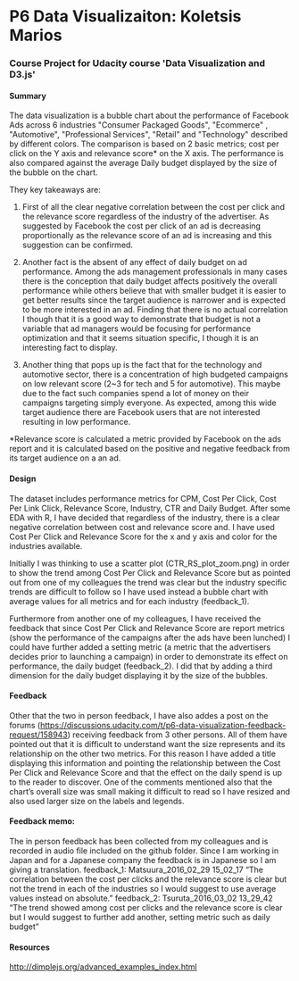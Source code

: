 # P6 Data Visualizaiton: Koletsis Marios 

### Course Project for Udacity course 'Data Visualization and D3.js'

#### Summary

The data visualization is a bubble chart about the performance of Facebook Ads across 6 industries "Consumer Packaged Goods",  "Ecommerce" , "Automotive",  "Professional Services", "Retail" and "Technology" described by different colors. The comparison is based on 2 basic metrics; cost per click on the Y axis and relevance score* on the X axis. The performance is also compared against the average Daily budget displayed by the size of the bubble on the chart. 

They key takeaways are:

1.	First of all the clear negative correlation between the cost per click and the relevance score regardless of the industry of the advertiser. As suggested by Facebook the cost per click of an ad is decreasing proportionally as the relevance score of an ad is increasing and this suggestion can be confirmed.

2.	Another fact is the absent of any effect of daily budget on ad performance. Among the ads management professionals in many cases there is the conception that daily budget affects positively the overall performance while others believe that with smaller budget it is easier to get better results since the target audience is narrower and is expected to be more interested in an ad. 
Finding that there is no actual correlation I though that it is a good way to demonstrate that budget is not a variable that ad managers would be focusing for performance optimization and that it seems situation specific, I though it is an interesting fact to display. 

3.	Another thing that pops up is the fact that for the technology and automotive sector, there is a concentration of high budgeted campaigns on low relevant score (2~3 for tech and 5 for automotive). This maybe due to the fact such companies spend a lot of money on their campaigns targeting simply everyone. As expected, among this wide target audience there are Facebook users that are not interested resulting in low performance.

*Relevance score is calculated a metric provided by Facebook on the ads report and it is calculated based on the positive and negative feedback from its target audience on a an ad.

#### Design
The dataset includes performance metrics for CPM, Cost Per Click, Cost Per Link Click, Relevance Score, Industry, CTR and Daily Budget. After some EDA with R, I have decided that regardless of the industry, there is a clear negative correlation between cost and relevance score and. I have used Cost Per Click and Relevance Score for the x and y axis and color for the industries available.

Initially I was thinking to use a scatter plot (CTR_RS_plot_zoom.png) in order to show the trend among Cost Per Click and Relevance Score but as pointed out from one of my colleagues the trend was clear but the industry specific trends are difficult to follow so I have used instead a bubble chart with average values for all metrics and for each industry (feedback_1). 

Furthermore from another one of my colleagues, I have received the feedback that since Cost Per Click and Relevance Score are report metrics (show the performance of the campaigns after the ads have been lunched) I could have further added a setting metric (a metric that the advertisers decides prior to launching a campaign) in order to demonstrate its effect on performance, the daily budget (feedback_2). I did that by adding a third dimension for the daily budget displaying it by the size of the bubbles.


#### Feedback
Other that the two in person feedback, I have also addes a post on the forums (https://discussions.udacity.com/t/p6-data-visualization-feedback-request/158943) receiving feedback from 3 other persons. All of them have pointed out that it is difficult to understand want the size represents and its relationship on the other two metrics. For this reason I have added a title displaying this information and pointing the relationship between the Cost Per Click and Relevance Score and that the effect on the daily spend is up to the reader to discover. 
One of the comments mentioned also that the chart’s overall size was small making it difficult to read so I have resized and also used larger size on the labels and legends. 


#### Feedback memo:
The in person feedback has been collected from my colleagues and is recorded in audio file included on the github folder. Since I am working in Japan and for a Japanese company the feedback is in Japanese so I am giving a translation.
feedback_1: Matsuura_2016_02_29 15_02_17
“The correlation between the cost per clicks and the relevance score is clear but not the trend in each of the industries so I would suggest to use average values instead on absolute.”
feedback_2: Tsuruta_2016_03_02 13_29_42
“The trend showed among cost per clicks and the relevance score is clear but I would suggest to further add another, setting metric such as daily budget”


#### Resources
http://dimplejs.org/advanced_examples_index.html

